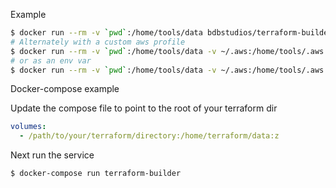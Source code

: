 Example 

```bash
$ docker run --rm -v `pwd`:/home/tools/data bdbstudios/terraform-builder bash -c "terragrunt plan"
# Alternately with a custom aws profile
$ docker run --rm -v `pwd`:/home/tools/data -v ~/.aws:/home/tools/.aws bdbstudios/terraform-builder bash -c "AWS_PROFILE=my_profile terragrunt plan"
# or as an env var
$ docker run --rm -v `pwd`:/home/tools/data -v ~/.aws:/home/tools/.aws -e AWS_PROFILE=my_profile  bdbstudios/terraform-builder bash -c "terragrunt plan"

```

Docker-compose example

Update the compose file to point to the root of your terraform dir

```yaml
volumes:
  - /path/to/your/terraform/directory:/home/terraform/data:z
```

Next run the service

```bash
$ docker-compose run terraform-builder
```